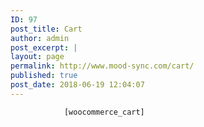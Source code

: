 ```yaml
---
ID: 97
post_title: Cart
author: admin
post_excerpt: |
layout: page
permalink: http://www.mood-sync.com/cart/
published: true
post_date: 2018-06-19 12:04:07
---
```


				[woocommerce_cart]